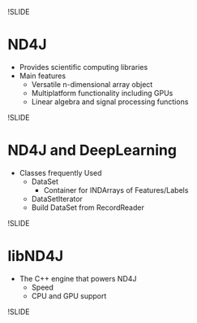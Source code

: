 !SLIDE

# ND4J

* Provides scientific computing libraries
* Main features
	* Versatile n-dimensional array object
	* Multiplatform functionality including GPUs
	* Linear algebra and signal processing functions



!SLIDE

# ND4J and DeepLearning

* Classes frequently Used
	* DataSet
	  * Container for INDArrays of Features/Labels
	* DataSetIterator
	 * Build DataSet from RecordReader

!SLIDE


# libND4J

* The C++ engine that powers ND4J
	* Speed
	* CPU and GPU support


!SLIDE
